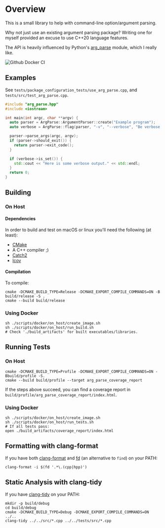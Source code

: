 # Overview

This is a small library to help with command-line option/argument parsing.

Why not just use an existing argument parsing package? Writing one for myself provided an excuse to use C++20 language features.

The API is heavily influenced by Python's [arg_parse](https://docs.python.org/3/library/argparse.html#module-argparse) module, which I really like.

![Github Docker CI](https://github.com/mchapman87501/arg_parse/actions/workflows/docker-image.yml/badge.svg)

## Examples

See `tests/package_configuration_tests/use_arg_parse.cpp`, and `tests/src/test_arg_parse.cpp`.

```c++
#include "arg_parse.hpp"
#include <iostream>

int main(int argc, char **argv) {
  auto parser = ArgParse::ArgumentParser::create("Example program");
  auto verbose = ArgParse::flag(parser, "-v", "--verbose", "Be verbose.");

  parser->parse_args(argc, argv);
  if (parser->should_exit()) {
    return parser->exit_code();
  }

  if (verbose->is_set()) {
    std::cout << "Here is some verbose output." << std::endl;
  }
  return 0;
}
```

## Building

### On Host

#### Dependencies

In order to build and test on macOS or linux you'll need the following (at least):

- [CMake](https://www.cmake.org)
- A C++ compiler ;)
- [Catch2](https://github.com/catchorg/Catch2)
- [lcov](https://github.com/linux-test-project/lcov.git)

#### Compilation

To compile:

```shell
cmake -DCMAKE_BUILD_TYPE=Release -DCMAKE_EXPORT_COMPILE_COMMANDS=ON -B build/release -S .
cmake --build build/release
```

### Using Docker

```shell
sh ./scripts/docker/on_host/create_image.sh
sh ./scripts/docker/on_host/run_build.sh
# Check './build_artifacts' for built executables/libraries.
```

## Running Tests

### On Host

```shell
cmake -DCMAKE_BUILD_TYPE=Profile -DCMAKE_EXPORT_COMPILE_COMMANDS=ON -Bbuild/profile -S.
cmake --build build/profile --target arg_parse_coverage_report
```

If the steps above succeed, you can find a coverage report in `build/profile/arg_parse_coverage_report/index.html`.

### Using Docker

```shell
sh ./scripts/docker/on_host/create_image.sh
sh ./scripts/docker/on_host/run_tests.sh
# If all tests pass:
open ./build_artifacts/coverage_report/index.html
```

## Formatting with clang-format

If you have both [clang-format](https://clang.llvm.org/docs/ClangFormat.html) and [fd](https://github.com/sharkdp/fd.git) (an alternative to `find`) on your PATH:

```shell
clang-format -i $(fd '.*\.(cpp|hpp)')
```

## Static Analysis with clang-tidy

If you have [clang-tidy](https://clang.llvm.org/extra/clang-tidy/) on your PATH:

```shell
mkdir -p build/debug
cd build/debug
cmake -DCMAKE_BUILD_TYPE=Debug -DCMAKE_EXPORT_COMPILE_COMMANDS=ON ../..
clang-tidy ../../src/*.cpp ../../tests/src/*.cpp
```
